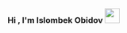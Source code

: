 ### Hi , I'm Islombek Obidov <img src = "https://media1.giphy.com/media/v1.Y2lkPTc5MGI3NjExOWFzZXZkbGZwZjF3amR3OHdkNW9waWt1a3Q1dnZpbGhoeWx2aTNuYyZlcD12MV9pbnRlcm5hbF9naWZfYnlfaWQmY3Q9cw/gM5qFksULw54NMWyry/giphy.gif" width = "30px">
